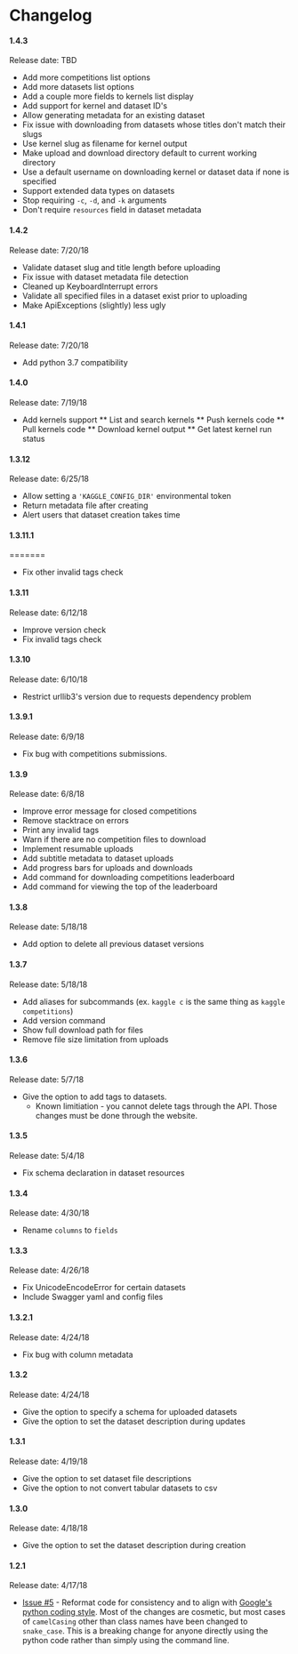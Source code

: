 Changelog
====

#### 1.4.3
Release date: TBD
* Add more competitions list options
* Add more datasets list options
* Add a couple more fields to kernels list display
* Add support for kernel and dataset ID's
* Allow generating metadata for an existing dataset
* Fix issue with downloading from datasets whose titles don't match their slugs
* Use kernel slug as filename for kernel output
* Make upload and download directory default to current working directory 
* Use a default username on downloading kernel or dataset data if none is specified
* Support extended data types on datasets
* Stop requiring `-c`, `-d`, and `-k` arguments
* Don't require `resources` field in dataset metadata

#### 1.4.2
Release date: 7/20/18
* Validate dataset slug and title length before uploading
* Fix issue with dataset metadata file detection
* Cleaned up KeyboardInterrupt errors
* Validate all specified files in a dataset exist prior to uploading
* Make ApiExceptions (slightly) less ugly

#### 1.4.1
Release date: 7/20/18
* Add python 3.7 compatibility

#### 1.4.0
Release date: 7/19/18
* Add kernels support
** List and search kernels
** Push kernels code
** Pull kernels code
** Download kernel output
** Get latest kernel run status

#### 1.3.12
Release date: 6/25/18
* Allow setting a `'KAGGLE_CONFIG_DIR'` environmental token
* Return metadata file after creating
* Alert users that dataset creation takes time

#### 1.3.11.1
=======
* Fix other invalid tags check

#### 1.3.11
Release date: 6/12/18
* Improve version check
* Fix invalid tags check

#### 1.3.10
Release date: 6/10/18
* Restrict urllib3's version due to requests dependency problem

#### 1.3.9.1
Release date: 6/9/18
* Fix bug with competitions submissions.

#### 1.3.9
Release date: 6/8/18
* Improve error message for closed competitions
* Remove stacktrace on errors
* Print any invalid tags
* Warn if there are no competition files to download
* Implement resumable uploads
* Add subtitle metadata to dataset uploads
* Add progress bars for uploads and downloads
* Add command for downloading competitions leaderboard
* Add command for viewing the top of the leaderboard

#### 1.3.8
Release date: 5/18/18
* Add option to delete all previous dataset versions

#### 1.3.7
Release date: 5/18/18
* Add aliases for subcommands (ex. `kaggle c` is the same thing as `kaggle competitions`)
* Add version command
* Show full download path for files
* Remove file size limitation from uploads

#### 1.3.6
Release date: 5/7/18
* Give the option to add tags to datasets.
  * Known limitiation - you cannot delete tags through the API.  Those changes must be done through the website.

#### 1.3.5
Release date: 5/4/18
* Fix schema declaration in dataset resources

#### 1.3.4
Release date: 4/30/18
* Rename `columns` to `fields`

#### 1.3.3
Release date: 4/26/18
* Fix UnicodeEncodeError for certain datasets
* Include Swagger yaml and config files

#### 1.3.2.1
Release date: 4/24/18
* Fix bug with column metadata

#### 1.3.2
Release date: 4/24/18
* Give the option to specify a schema for uploaded datasets
* Give the option to set the dataset description during updates

#### 1.3.1
Release date: 4/19/18
* Give the option to set dataset file descriptions
* Give the option to not convert tabular datasets to csv

#### 1.3.0
Release date: 4/18/18

* Give the option to set the dataset description during creation

#### 1.2.1
Release date: 4/17/18

* [Issue #5](https://github.com/Kaggle/kaggle-api/issues/5) -  Reformat code for consistency and to align with [Google's python coding style](https://google.github.io/styleguide/pyguide.html).  Most of the changes are cosmetic, but most cases of `camelCasing` other than class names have been changed to `snake_case`.  This is a breaking change for anyone directly using the python code rather than simply using the command line.
